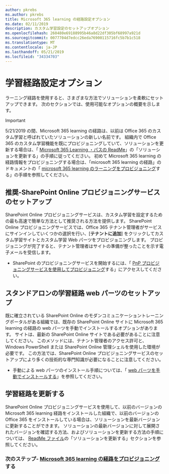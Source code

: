 ```yaml
---
author: pkrebs
ms.author: pkrebs
title: Microsoft 365 learning の経路設定オプション
ms.date: 02/11/2019
description: カスタム学習設定のセットアップオプション
ms.openlocfilehash: 260480e69188995b46a8d22df305bf68997a921d
ms.sourcegitcommit: 0077704d7edcc26eda76900115716fc5b7b1c518
ms.translationtype: MT
ms.contentlocale: ja-JP
ms.lasthandoff: 05/21/2019
ms.locfileid: "34334703"
---
```

# <a name="learning-pathways-setup-options"></a>学習経路設定オプション
ラーニング経路を使用すると、さまざまな方法でソリューションを柔軟にセットアップできます。 次のセクションでは、使用可能なオプションの概要を示します。

> [!IMPORTANT]
> 5/21/2019 の間、Microsoft 365 learning の経路は、以前は Office 365 のカスタム学習と呼ばれていたソリューションの新しい名前です。 組織内で Office 365 のカスタム学習機能を既にプロビジョニングしていて、ソリューションを更新する場合は、「 [Microsoft 365 Learning ・パスの ReadMe](https://github.com/pnp/custom-learning-office-365)」の「ソリューションを更新する」の手順に従ってください。 初めて Microsoft 365 learning の経路情報をプロビジョニングする場合は、「microsoft 365 learning の経路」のドキュメントの「 [microsoft 365 learning のラーニングをプロビジョニング]( https://docs.microsoft.com/en-us/office365/customlearning/custom_provision)する」の手順を参照してください。  


## <a name="recommended---sharepoint-online-provisioning-service-setup"></a>推奨-SharePoint Online プロビジョニングサービスのセットアップ 
SharePoint Online プロビジョニングサービスは、カスタム学習を設定するための最も高速で簡単な方法として推奨される方法を提供します。 SharePoint Online プロビジョニングサービスでは、Office 365 テナント管理者がサービスにサインインしていくつかの選択を行い、[**テナントに追加**] をクリックしてカスタム学習サイトとカスタム学習 Web パーツをプロビジョニングします。 プロビジョニングが完了すると、テナント管理者はサイトの準備が整ったことを示す電子メールを受信します。 

- SharePoint のプロビジョニングサービスを開始するには、「 [PnP プロビジョニングサービスを使用してプロビジョニング](custom_provision.md)する」にアクセスしてください。   

## <a name="stand-alone-learning-pathways-web-part-setup"></a>スタンドアロンの学習経路 web パーツのセットアップ
既に確立されている SharePoint Online のモダンコミュニケーショントレーニングポータルがある組織では、既存の SharePoint Online サイトに Microsoft 365 learning の経路の web パーツを手動でインストールするオプションがあります。 サイトは、最新の SharePoint Online サイトである必要があることに注意してください。 このメソッドには、テナント管理者のアクセス許可と、Windows PowerShell または SharePoint Online 管理シェルを使用した環境が必要です。 この方法では、SharePoint Online プロビジョニングサービスのセットアップにより多くの技術的な専門知識が必要になることに注意してください。

- 手動による web パーツのインストール手順については、「 [web パーツを手動でインストールする](custom_manualsetup.md)」を参照してください。 

## <a name="update-learning-pathways"></a>学習経路を更新する
SharePoint Online プロビジョニングサービスを使用して、以前のバージョンの Microsoft 365 learning 経路をインストールした組織で、以前のバージョンの Office 365 をインストールしている場合は、ソリューションを最新バージョンに更新することができます。 ソリューションの最新バージョンに対して展開されたバージョンを確認する方法、およびソリューションを更新する方法の手順については、 [ReadMe ファイル](https://github.com/pnp/custom-learning-office-365/blob/master/README.md)の「ソリューションを更新する」セクションを参照してください。

### <a name="next-steps---provision-microsoft-365-learning-pathwayscustomprovisionmd"></a>次のステップ- [Microsoft 365 learning の経路をプロビジョニング](custom_provision.md)する
